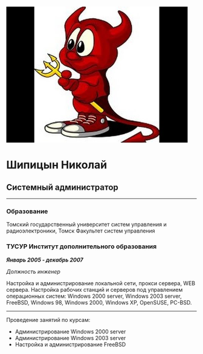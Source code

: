![фото](img/foto.jpg)

# Шипицын Николай
## Системный администратор
____
### Образование
Томский государственный университет систем управления и радиоэлектроники, Томск
Факультет систем управления
###	ТУСУР Институт дополнительного образования
***Январь 2005 - декабрь 2007***

*Должность инженер*

Настройка и администрирование локальной сети, прокси сервера, WEB сервера. 
Настройка рабочих станций и серверов под управлением операционных систем: Windows 2000 server, 
Windows 2003 server, FreeBSD, Windows 98, Windows 2000, Windows XP, OpenSUSE, PC-BSD.
____
Проведение занятий по курсам: 
- Администрирование Windows 2000 server 
- Администрирование Windows 2003 server 
- Настройка и администрирование FreeBSD